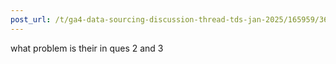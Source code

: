 ```yaml
---
post_url: /t/ga4-data-sourcing-discussion-thread-tds-jan-2025/165959/363
---
```

what problem is their in ques 2 and 3